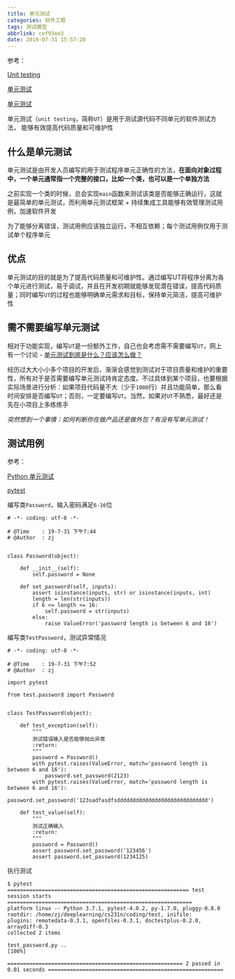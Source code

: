 ```yaml
---
title: 单元测试
categories: 软件工程
tags: 测试模型
abbrlink: cef93ee3
date: 2019-07-31 15:57:20
---
```


参考：

[Unit testing](https://en.wikipedia.org/wiki/Unit_testing)

[单元测试](https://zh.wikipedia.org/wiki/%E5%8D%95%E5%85%83%E6%B5%8B%E8%AF%95)

[单元测试](https://baike.baidu.com/item/%E5%8D%95%E5%85%83%E6%B5%8B%E8%AF%95)

单元测试（`unit testing`，简称`UT`）是用于测试源代码不同单元的软件测试方法， 能够有效提高代码质量和可维护性

## 什么是单元测试

单元测试是由开发人员编写的用于测试程序单元正确性的方法，**在面向对象过程中，一个单元通常指一个完整的接口，比如一个类，也可以是一个单独方法**

之前实现一个类的时候，总会实现`main`函数来测试该类是否能够正确运行，这就是最简单的单元测试，而利用单元测试框架 + 持续集成工具能够有效管理测试用例，加速软件开发

为了能够分离错误，测试用例应该独立运行，不相互依赖；每个测试用例仅用于测试单个程序单元

## 优点

单元测试的目的就是为了提高代码质量和可维护性。通过编写UT将程序分离为各个单元进行测试，易于调试，并且在开发初期就能够发现潜在错误，提高代码质量；同时编写`UT`的过程也能够明确单元需求和目标，保持单元简洁，提高可维护性

## 需不需要编写单元测试

相对于功能实现，编写`UT`是一份额外工作，自己也会考虑需不需要编写`UT`，网上有一个讨论 - [单元测试到底是什么？应该怎么做？](https://www.zhihu.com/question/28729261)

经历过大大小小多个项目的开发后，渐渐会感觉到测试对于项目质量和维护的重要性，所有对于是否需要编写单元测试持肯定态度。不过具体到某个项目，也要根据实际场景进行分析：如果项目代码量不大（少于`1000`行）并且功能简单，那么看时间安排是否编写`UT`；否则，一定要编写`UT`。当然，如果对`UT`不熟悉，最好还是先在小项目上多练练手

*突然想到一个事情：如何判断你在做产品还是做外包？有没有写单元测试！*

## 测试用例

参考：

[Python 单元测试](https://zhuanlan.zhihu.com/p/29968920)

[pytest](https://zj-image-processing.readthedocs.io/zh_CN/latest/python/pytest.html)

编写类`Password`，输入密码满足`6-16`位

```
# -*- coding: utf-8 -*-

# @Time    : 19-7-31 下午7:44
# @Author  : zj


class Password(object):

    def __init__(self):
        self.password = None

    def set_password(self, inputs):
        assert isinstance(inputs, str) or isinstance(inputs, int)
        length = len(str(inputs))
        if 6 <= length <= 16:
            self.password = str(inputs)
        else:
            raise ValueError('password length is between 6 and 16')
```

编写类`TestPassword`，测试异常情况

```
# -*- coding: utf-8 -*-

# @Time    : 19-7-31 下午7:52
# @Author  : zj

import pytest

from test.password import Password


class TestPassword(object):

    def test_exception(self):
        """
        测试错误输入是否能够抛出异常
        :return:
        """
        password = Password()
        with pytest.raises(ValueError, match='password length is between 6 and 16'):
            password.set_password(2123)
        with pytest.raises(ValueError, match='password length is between 6 and 16'):
            password.set_password('123sadfasdfsddddddddddddddddddddddddddddd')

    def test_value(self):
        """
        测试正确输入
        :return:
        """
        password = Password()
        assert password.set_password('123456')
        assert password.set_password(1234125)
```

执行测试

```
$ pytest 
========================================================== test session starts ===========================================================
platform linux -- Python 3.7.1, pytest-4.0.2, py-1.7.0, pluggy-0.8.0
rootdir: /home/zj/deeplearning/cs231n/coding/test, inifile:
plugins: remotedata-0.3.1, openfiles-0.3.1, doctestplus-0.2.0, arraydiff-0.3
collected 2 items                                                                                                                        

test_password.py ..                                                                                                                [100%]

======================================================== 2 passed in 0.01 seconds ========================================================
```